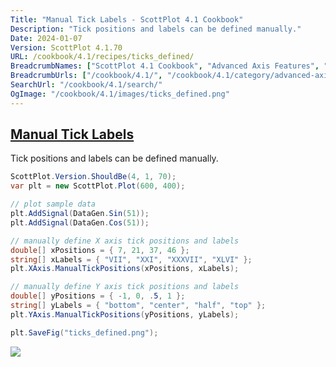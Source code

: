 ```yaml
---
Title: "Manual Tick Labels - ScottPlot 4.1 Cookbook"
Description: "Tick positions and labels can be defined manually."
Date: 2024-01-07
Version: ScottPlot 4.1.70
URL: /cookbook/4.1/recipes/ticks_defined/
BreadcrumbNames: ["ScottPlot 4.1 Cookbook", "Advanced Axis Features", "Manual Tick Labels"]
BreadcrumbUrls: ["/cookbook/4.1/", "/cookbook/4.1/category/advanced-axis-features", "/cookbook/4.1/recipes/ticks_defined/"]
SearchUrl: "/cookbook/4.1/search/"
OgImage: "/cookbook/4.1/images/ticks_defined.png"
---
```


<h2><a id='manual-tick-labels' href='/cookbook/4.1/recipes/ticks_defined/'>Manual Tick Labels</a></h2>

Tick positions and labels can be defined manually.

```cs
ScottPlot.Version.ShouldBe(4, 1, 70);
var plt = new ScottPlot.Plot(600, 400);

// plot sample data
plt.AddSignal(DataGen.Sin(51));
plt.AddSignal(DataGen.Cos(51));

// manually define X axis tick positions and labels
double[] xPositions = { 7, 21, 37, 46 };
string[] xLabels = { "VII", "XXI", "XXXVII", "XLVI" };
plt.XAxis.ManualTickPositions(xPositions, xLabels);

// manually define Y axis tick positions and labels
double[] yPositions = { -1, 0, .5, 1 };
string[] yLabels = { "bottom", "center", "half", "top" };
plt.YAxis.ManualTickPositions(yPositions, yLabels);

plt.SaveFig("ticks_defined.png");
```

<img src='../../images/ticks_defined.png' class='d-block mx-auto my-5' />


